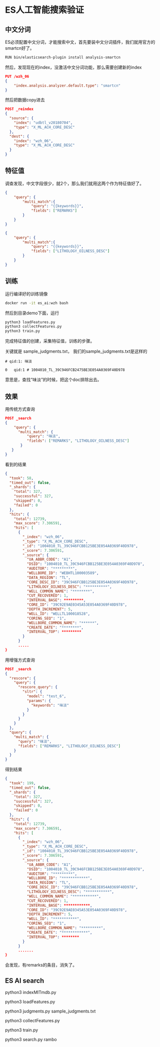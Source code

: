 # ES人工智能搜索验证

## 中文分词

ES必须配置中文分词，才能搜索中文，首先要装中文分词插件，我们就用官方的smartcn好了。

```bash
RUN bin/elasticsearch-plugin install analysis-smartcn
```

然后，发现现在的index，没激活中文分词功能，那么需要创建新的index

``` json
PUT /wzh_06
{
    "index.analysis.analyzer.default.type": "smartcn" 
}
```

然后把数据copy进去

```json
POST _reindex
{
  "source": {
    "index": "udbtl_v20180704",
    "type": "X_ML_ACH_CORE_DESC"
  },
  "dest": {
    "index": "wzh_06",
    "type": "X_ML_ACH_CORE_DESC"
  }
}
```

## 特征值

调查发现，中文字段很少，就2个，那么我们就用这两个作为特征值好了。

```json
{
    "query": {
        "multi_match":{
            "query": "{{keywords}}",
            "fields": ["REMARKS"]
        }
    }
}
```

```json
{
    "query": {
        "multi_match":{
            "query": "{{keywords}}",
            "fields": ["LITHOLOGY_OILNESS_DESC"]
        }
    }
}
```

## 训练

运行编译好的训练镜像

```bash
docker run -it es_ai:wzh bash
```

然后到目录demo下面，运行

```bash
python3 loadFeatures.py
python3 collectFeatures.py
python3 train.py
```

完成特征值的创建，采集特征值，训练的步骤。

关键就是 sample_judgments.txt， 我们的sample_judgments.txt是这样的

```
# qid:1: 味淡

0   qid:1 #	1004010_TL_39C946FCB2475BE3E054A0369F40D978
```

意思是，查找“味淡”的时候，把这个doc排除出去。

## 效果

用传统方式查询

```json
POST _search
{
    "query": {
      "multi_match": {
          "query": "味淡",
          "fields": ["REMARKS", "LITHOLOGY_OILNESS_DESC"]
       }
   }
}
```

看到的结果

```json
{
  "took": 58,
  "timed_out": false,
  "_shards": {
    "total": 327,
    "successful": 327,
    "skipped": 0,
    "failed": 0
  },
  "hits": {
    "total": 12739,
    "max_score": 7.306591,
    "hits": [
      {
        "_index": "wzh_06",
        "_type": "X_ML_ACH_CORE_DESC",
        "_id": "1004010_TL_39C946FCBB125BE3E054A0369F40D978",
        "_score": 7.306591,
        "_source": {
          "UA_ABBR_CODE": "A1",
          "DSID": "1004010_TL_39C946FCBB125BE3E054A0369F40D978",
          "AUDITOR": "*********",
          "WELLBORE_ID": "WEBHTL100003589",
          "DATA_REGION": "TL",
          "CORE_DESC_ID": "39C946FCBB125BE3E054A0369F40D978",
          "LITHOLOGY_OILNESS_DESC": "**********",
          "WELL_COMMON_NAME": "********",
          "CUT_RECOVERED": 1,
          "INTERVAL_BASE": *********,
          "CORE_ID": "39C92E9AE0345A53E054A0369F40D978",
          "DEPTH_INCREMENT": 5,
          "WELL_ID": "WELLTL100018528",
          "CORING_SEQ": "1",
          "WELLBORE_COMMON_NAME": "******",
          "CREATE_DATE": "********",
          "INTERVAL_TOP": *********
        }
      }
      .....
}
```

用增强方式查询

```json
POST _search
{
  "rescore": {
    "query": {
      "rescore_query": {
        "sltr": {
          "model": "test_6",
          "params": {
            "keywords": "味淡"
          }
        }
      }
    }
  },
  "query": {
    "multi_match": {
      "query": "味淡",
      "fields": ["REMARKS", "LITHOLOGY_OILNESS_DESC"]
    }
  }
}
```

得到结果

```json
{
  "took": 199,
  "timed_out": false,
  "_shards": {
    "total": 327,
    "successful": 327,
    "skipped": 0,
    "failed": 0
  },
  "hits": {
    "total": 12739,
    "max_score": 7.306591,
    "hits": [
      {
        "_index": "wzh_06",
        "_type": "X_ML_ACH_CORE_DESC",
        "_id": "1004010_TL_39C946FCBB125BE3E054A0369F40D978",
        "_score": 7.306591,
        "_source": {
          "UA_ABBR_CODE": "A1",
          "DSID": "1004010_TL_39C946FCBB125BE3E054A0369F40D978",
          "AUDITOR": "*********",
          "WELLBORE_ID": "************",
          "DATA_REGION": "TL",
          "CORE_DESC_ID": "39C946FCBB125BE3E054A0369F40D978",
          "LITHOLOGY_OILNESS_DESC": "***********",
          "WELL_COMMON_NAME": "***********",
          "CUT_RECOVERED": 1,
          "INTERVAL_BASE": ************,
          "CORE_ID": "39C92E9AE0345A53E054A0369F40D978",
          "DEPTH_INCREMENT": 5,
          "WELL_ID": "***********",
          "CORING_SEQ": "1",
          "WELLBORE_COMMON_NAME": "*********",
          "CREATE_DATE": "************",
          "INTERVAL_TOP": ********
        }
      }
      .......
}
```

会发现，有remarks的条目，消失了。

## ES AI search

python3 indexMlTmdb.py

python3 loadFeatures.py

python3 judgments.py sample_judgments.txt

python3 collectFeatures.py

python3 train.py

python3 search.py rambo